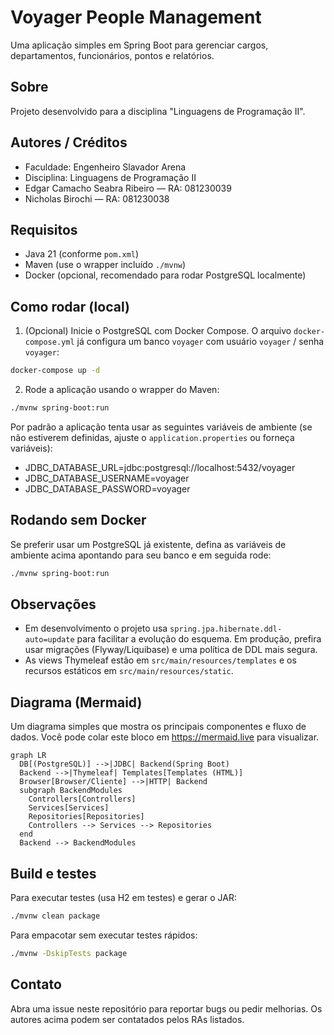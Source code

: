 # Voyager People Management

Uma aplicação simples em Spring Boot para gerenciar cargos, departamentos, funcionários, pontos e relatórios.

## Sobre

Projeto desenvolvido para a disciplina "Linguagens de Programação II".

## Autores / Créditos

- Faculdade: Engenheiro Slavador Arena
- Disciplina: Linguagens de Programação II
- Edgar Camacho Seabra Ribeiro — RA: 081230039
- Nicholas Birochi — RA: 081230038

## Requisitos

- Java 21 (conforme `pom.xml`)
- Maven (use o wrapper incluído `./mvnw`)
- Docker (opcional, recomendado para rodar PostgreSQL localmente)

## Como rodar (local)

1. (Opcional) Inicie o PostgreSQL com Docker Compose. O arquivo `docker-compose.yml` já configura um banco `voyager` com usuário `voyager` / senha `voyager`:

```bash
docker-compose up -d
```

2. Rode a aplicação usando o wrapper do Maven:

```bash
./mvnw spring-boot:run
```

Por padrão a aplicação tenta usar as seguintes variáveis de ambiente (se não estiverem definidas, ajuste o `application.properties` ou forneça variáveis):

- JDBC_DATABASE_URL=jdbc:postgresql://localhost:5432/voyager
- JDBC_DATABASE_USERNAME=voyager
- JDBC_DATABASE_PASSWORD=voyager

## Rodando sem Docker

Se preferir usar um PostgreSQL já existente, defina as variáveis de ambiente acima apontando para seu banco e em seguida rode:

```bash
./mvnw spring-boot:run
```

## Observações

- Em desenvolvimento o projeto usa `spring.jpa.hibernate.ddl-auto=update` para facilitar a evolução do esquema. Em produção, prefira usar migrações (Flyway/Liquibase) e uma política de DDL mais segura.
- As views Thymeleaf estão em `src/main/resources/templates` e os recursos estáticos em `src/main/resources/static`.

## Diagrama (Mermaid)

Um diagrama simples que mostra os principais componentes e fluxo de dados. Você pode colar este bloco em https://mermaid.live para visualizar.

```mermaid
graph LR
  DB[(PostgreSQL)] -->|JDBC| Backend(Spring Boot)
  Backend -->|Thymeleaf| Templates[Templates (HTML)]
  Browser[Browser/Cliente] -->|HTTP| Backend
  subgraph BackendModules
    Controllers[Controllers]
    Services[Services]
    Repositories[Repositories]
    Controllers --> Services --> Repositories
  end
  Backend --> BackendModules
```

## Build e testes

Para executar testes (usa H2 em testes) e gerar o JAR:

```bash
./mvnw clean package
```

Para empacotar sem executar testes rápidos:

```bash
./mvnw -DskipTests package
```

## Contato

Abra uma issue neste repositório para reportar bugs ou pedir melhorias. Os autores acima podem ser contatados pelos RAs listados.
